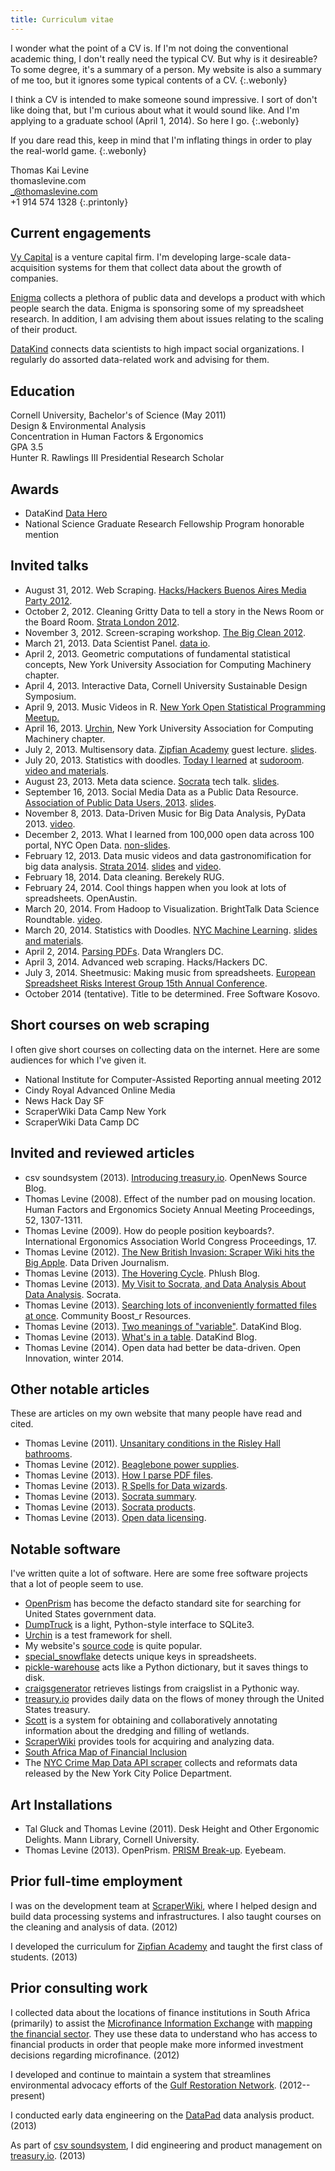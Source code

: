 ```yaml
---
title: Curriculum vitae
---
```

I wonder what the point of a CV is. If I'm not doing the conventional
academic thing, I don't really need the typical CV. But why is it desireable?
To some degree, it's a summary of a person. My website is also a summary
of me too, but it ignores some typical contents of a CV.
{:.webonly}

I think a CV is intended to make someone sound impressive. I sort
of don't like doing that, but I'm curious about what it would sound like.
And I'm applying to a graduate school (April 1, 2014). So here I go.
{:.webonly}

If you dare read this, keep in mind that I'm inflating things in order
to play the real-world game.
{:.webonly}

Thomas Kai Levine<br/>
thomaslevine.com<br/>
_@thomaslevine.com<br/>
+1 914 574 1328
{:.printonly}

## Current engagements
[Vy Capital](http://vycapital.com) is a venture capital firm.
I'm developing large-scale data-acquisition systems
for them that collect data about the growth of companies.

[Enigma](http://enigma.io) collects a plethora of public
data and develops a product with which people search the data.
Enigma is sponsoring some of my spreadsheet research.
In addition, I am advising them about issues
relating to the scaling of their product.

[DataKind](http://datakind.org/) connects data scientists
to high impact social organizations. I regularly do assorted
data-related work and advising for them.

## Education
Cornell University, Bachelor's of Science (May 2011)<br>
Design & Environmental Analysis<br>
Concentration in Human Factors & Ergonomics<br>
GPA 3.5<br>
Hunter R. Rawlings III Presidential Research Scholar

## Awards
* DataKind [Data Hero](http://www.datakind.org/featuredvolunteers/thomas-levine/)
* National Science Graduate Research Fellowship Program honorable mention

## Invited talks
* August 31, 2012. Web Scraping. [Hacks/Hackers Buenos Aires Media Party 2012](http://www.mediaparty.info/).
* October 2, 2012. Cleaning Gritty Data to tell a story in the News Room or the Board Room.
    [Strata London 2012](http://strataconf.com/strataeu/public/schedule/detail/25890).
* November 3, 2012. Screen-scraping workshop. [The Big Clean 2012](http://bigclean.techlib.cz/en/805-workshop/).
* March 21, 2013. Data Scientist Panel. [data io](http://www.meetup.com/data-io/events/109303752/).
* April 2, 2013. Geometric computations of fundamental statistical concepts,
    New York University Association for Computing Machinery chapter.
* April 4, 2013. Interactive Data,
    Cornell University Sustainable Design Symposium.
* April 9, 2013. Music Videos in R.
    [New York Open Statistical Programming Meetup.](http://www.meetup.com/nyhackr/events/111193682/)
* April 16, 2013. <!-- ???? --> [Urchin](https://github.com/scraperwiki/urchin),
    New York University Association for Computing Machinery chapter.
* July 2, 2013. Multisensory data.
    [Zipfian Academy](http://zipfianacademy.com) guest lecture.
    [slides](https://github.com/tlevine/multisensory-data-zipfian).
* July 20, 2013. Statistics with doodles.
  [Today I learned](https://sudoroom.org/wiki/Today_I_Learned#July_20:_Statistics_through_doodles:_Geometric_computations_of_fundamental_statistical_concepts)
  at [sudoroom](https://sudoroom.org).
  [video and materials](http://thomaslevine.com/!/statistics-with-doodles-sudoroom).
* August 23, 2013. Meta data science.
    [Socrata](http://www.socrata.com/) tech talk.
    [slides](https://github.com/tlevine/meta-data-science-socrata).
* September 16, 2013. Social Media Data as a Public Data Resource.
  [Association of Public Data Users, 2013](http://apdu.org/events/conference/apdu-2013/).
    [slides](https://github.com/tlevine/social-media-public-data).
* November 8, 2013. Data-Driven Music for Big Data Analysis, PyData 2013.
    [video](https://vimeo.com/79859345).
* December 2, 2013. What I learned from 100,000 open data across 100 portal, NYC Open Data.
    [non-slides](http://thomaslevine.com/!/data-about-open-data-talk-december-2-2013/).
* February 12, 2013. Data music videos and data gastronomification for big data analysis.
    [Strata 2014](http://strataconf.com/strata2014/).
    [slides](http://cdn.oreillystatic.com/en/assets/1/event/105/Music%20Videos%20and%20Gastronomification%20for%20Big%20Data%20Analysis%20Presentation.pdf)
    and [video](http://mediaservice.mirror-image.com/videos/7c2ae7a293147/assets/7938403/file.mp4).
* February 18, 2014. Data cleaning. Berekely RUG.
* February 24, 2014. Cool things happen when you look at lots of spreadsheets. OpenAustin.
* March 20, 2014. From Hadoop to Visualization. BrightTalk Data Science Roundtable.
    [video](https://www.brighttalk.com/webcast/9059/103723).
* March 20, 2014. Statistics with Doodles. [NYC Machine Learning](http://www.meetup.com/NYC-Machine-Learning/events/170546362/).
    [slides and materials](http://thomaslevine.com/!/statistics-with-doodles-2014-03).
* April 2, 2014. [Parsing PDFs](http://www.meetup.com/Data-Wranglers-DC/events/160592492/).
    Data Wranglers DC.
* April 3, 2014. Advanced web scraping. Hacks/Hackers DC.
* July 3, 2014. Sheetmusic: Making music from spreadsheets.
    [European Spreadsheet Risks Interest Group 15th Annual Conference](http://www.eusprig.org/annual-conference.htm).
* October 2014 (tentative). Title to be determined. Free Software Kosovo.

## Short courses on web scraping
I often give short courses on collecting data on the internet.
Here are some audiences for which I've given it.

* National Institute for Computer-Assisted Reporting annual meeting 2012
* Cindy Royal Advanced Online Media
* News Hack Day SF
* ScraperWiki Data Camp New York
* ScraperWiki Data Camp DC

## Invited and reviewed articles
* csv soundsystem (2013). [Introducing treasury.io](https://source.opennews.org/en-US/articles/introducing-treasuryio/). OpenNews Source Blog.
* Thomas Levine (2008). Effect of the number pad on mousing location. Human Factors and Ergonomics Society Annual Meeting Proceedings, 52, 1307-1311.
* Thomas Levine (2009). How do people position keyboards?. International Ergonomics Association World Congress Proceedings, 17.
* Thomas Levine (2012).
    [The New British Invasion: Scraper Wiki hits the Big Apple](http://datadrivenjournalism.net/news_and_analysis/scraperwiki_new_york_data_camp).
    Data Driven Journalism.
* Thomas Levine (2013).
    [The Hovering Cycle](http://www.phlush.org/2013/02/23/the-hovering-cycle/).
    Phlush Blog.
* Thomas Levine (2013). [My Visit to Socrata, and Data Analysis About Data Analysis](http://www.socrata.com/blog/my-visit-to-socrata-and-data-analysis-about-data-analysis/). Socrata.
* Thomas Levine (2013). [Searching lots of inconveniently formatted files at once](http://communityboostr.org/resource/searching-lots-inconveniently-formatted-files-once). Community Boost\_r Resources.
* Thomas Levine (2013). [Two meanings of "variable"](http://www.datakind.org/blog/multiple-meanings-of-the-word-variable/). DataKind Blog.
* Thomas Levine (2013). [What's in a table](http://www.datakind.org/blog/whats-in-a-table/). DataKind Blog.
* Thomas Levine (2014). Open data had better be data-driven. Open Innovation, winter 2014.

## Other notable articles
These are articles on my own website that many people have read and cited.

* Thomas Levine (2011). [Unsanitary conditions in the Risley Hall bathrooms](http://thomaslevine.com/!/risley-toilets/).
* Thomas Levine (2012). [Beaglebone power supplies](http://thomaslevine.com/!/beaglebone-power).
* Thomas Levine (2013). [How I parse PDF files](http://thomaslevine.com/!/parsing-pdfs).
* Thomas Levine (2013). [R Spells for Data wizards](http://thomaslevine.com/!/r-spells-for-data-wizards).
* Thomas Levine (2013). [Socrata summary](http://thomaslevine.com/!/socrata-summary).
* Thomas Levine (2013). [Socrata products](http://thomaslevine.com/!/socrata-products).
* Thomas Levine (2013). [Open data licensing](http://thomaslevine.com/!/open-data-licensing).

## Notable software
I've written quite a lot of software. Here are some free software projects that a lot of people seem to use.

* [OpenPrism](http://openprism.thomaslevine.com) has become the defacto standard site for searching for United States government data.
* [DumpTruck](https://github.com/scraperwiki/dumptruck) is a light, Python-style interface to SQLite3.
* [Urchin](https://github.com/scraperwiki/urchin) is a test framework for shell.
* My website's [source code](https://github.com/tlevine/www.thomaslevine.com)
    is quite popular.
* [special_snowflake](https://pypi.python.org/pypi/special_snowflake)
    detects unique keys in spreadsheets.
* [pickle-warehouse](https://pypi.python.org/pypi/pickle-warehouse) acts like a
    Python dictionary, but it saves things to disk.
* [craigsgenerator](https://pypi.python.org/pypi/craigsgenerator) retrieves listings
    from craigslist in a Pythonic way.
* [treasury.io](http://treasury.io) provides daily data on the flows of money through
    the United States treasury.
* [Scott](https://github.com/tlevine/scott) is a system for obtaining and collaboratively
    annotating information about the dredging and filling of wetlands.
* [ScraperWiki](https://scraperwiki.com) provides tools for acquiring and analyzing data.
* [South Africa Map of Financial Inclusion](http://maps.mixmarket.org/south-africa/)
* The [NYC Crime Map Data API scraper](http://thomaslevine.com/!/nyc-crime-map)
  collects and reformats data released by the New York City Police Department.

## Art Installations

* Tal Gluck and Thomas Levine (2011). Desk Height and Other Ergonomic Delights. Mann Library, Cornell University.
* Thomas Levine (2013). OpenPrism. [PRISM Break-up](http://prismbreakup.org/#/exhibition). Eyebeam.

## Prior full-time employment
I was on the development team at [ScraperWiki](https://scraperwiki.com),
where I helped design and build data processing systems and infrastructures.
I also taught courses on the cleaning and analysis of data. (2012)

I developed the curriculum for [Zipfian Academy](http://zipfianacademy.com)
and taught the first class of students. (2013)

## Prior consulting work
I collected data about the locations of finance institutions in South
Africa (primarily) to assist the
[Microfinance Information Exchange](http://mixmarket.org) with
[mapping the financial sector](http://www.themix.org/publications/mix-microfinance-world/2012/05/mapping-financial-sector-south-africa).
They use these data to understand who has access to financial products
in order that people make more informed investment decisions regarding microfinance. (2012)

I developed and continue to maintain a system that streamlines
environmental advocacy efforts of the
[Gulf Restoration Network](https://healthygulf.org/). (2012--present)

I conducted early data engineering on the [DataPad](http://datapad.io)
data analysis product. (2013)

As part of [csv soundsystem](http://csvsoundsystem.com),
I did engineering and product management on [treasury.io](http://treasury.io). (2013)
